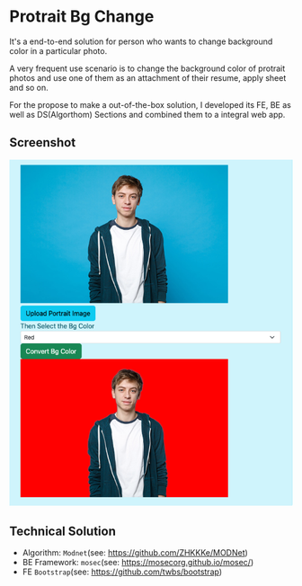 # Protrait Bg Change
It's a end-to-end solution for person who wants to change background color in a particular photo.

A very frequent use scenario is to change the background color of protrait photos and use one of them as an attachment of their resume, apply sheet and so on.

For the propose to make a out-of-the-box solution, I developed its FE, BE as well as DS(Algorthom) Sections and combined them to a integral web app.

## Screenshot
<img src="screenshot/Screen Shot 2022-07-02 at 20.39.14.png">

## Technical Solution
+ Algorithm: ``Modnet``(see: https://github.com/ZHKKKe/MODNet)
+ BE Framework: ``mosec``(see: https://mosecorg.github.io/mosec/) 
+ FE ``Bootstrap``(see: https://github.com/twbs/bootstrap)
